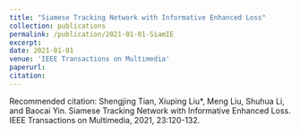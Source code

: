 ```yaml
---
title: "Siamese Tracking Network with Informative Enhanced Loss"
collection: publications
permalink: /publication/2021-01-01-SiamIE
excerpt: 
date: 2021-01-01
venue: 'IEEE Transactions on Multimedia'
paperurl: 
citation: 
---
```



Recommended citation: Shengjing Tian, Xiuping Liu*, Meng Liu, Shuhua Li, and Baocai Yin. Siamese Tracking Network with Informative Enhanced Loss. IEEE Transactions on Multimedia, 2021, 23:120-132.